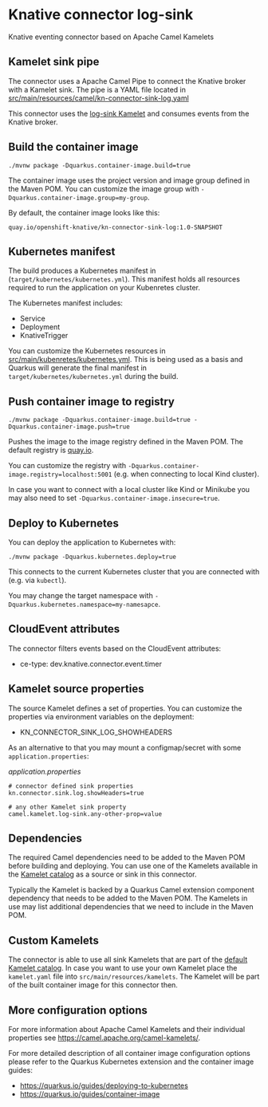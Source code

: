 # Knative connector log-sink

Knative eventing connector based on Apache Camel Kamelets

## Kamelet sink pipe

The connector uses a Apache Camel Pipe to connect the Knative broker with a Kamelet sink.
The pipe is a YAML file located in [src/main/resources/camel/kn-connector-sink-log.yaml](src/main/resources/camel/kn-connector-sink-log.yaml)

This connector uses the [log-sink Kamelet](https://camel.apache.org/camel-kamelets/log-sink.html) and consumes events from the Knative broker. 

## Build the container image

```shell
./mvnw package -Dquarkus.container-image.build=true
```

The container image uses the project version and image group defined in the Maven POM.
You can customize the image group with `-Dquarkus.container-image.group=my-group`.

By default, the container image looks like this:

```text
quay.io/openshift-knative/kn-connector-sink-log:1.0-SNAPSHOT
```

## Kubernetes manifest

The build produces a Kubernetes manifest in (`target/kubernetes/kubernetes.yml`).
This manifest holds all resources required to run the application on your Kubenretes cluster.

The Kubernetes manifest includes:

* Service
* Deployment
* KnativeTrigger

You can customize the Kubernetes resources in [src/main/kubenretes/kubernetes.yml](src/main/kubernetes/kubernetes.yml).
This is being used as a basis and Quarkus will generate the final manifest in `target/kubernetes/kubernetes.yml` during the build.

## Push container image to registry

```shell
./mvnw package -Dquarkus.container-image.build=true -Dquarkus.container-image.push=true
```

Pushes the image to the image registry defined in the Maven POM. 
The default registry is [quay.io](https://quay.io/).

You can customize the registry with `-Dquarkus.container-image.registry=localhost:5001` (e.g. when connecting to local Kind cluster).

In case you want to connect with a local cluster like Kind or Minikube you may also need to set `-Dquarkus.container-image.insecure=true`.

## Deploy to Kubernetes

You can deploy the application to Kubernetes with:

```shell
./mvnw package -Dquarkus.kubernetes.deploy=true
```

This connects to the current Kubernetes cluster that you are connected with (e.g. via `kubectl`).

You may change the target namespace with `-Dquarkus.kubernetes.namespace=my-namesapce`.

## CloudEvent attributes

The connector filters events based on the CloudEvent attributes:

* ce-type: dev.knative.connector.event.timer

## Kamelet source properties

The source Kamelet defines a set of properties.
You can customize the properties via environment variables on the deployment:

* KN_CONNECTOR_SINK_LOG_SHOWHEADERS

As an alternative to that you may mount a configmap/secret with some `application.properties`:

_application.properties_
```properties
# connector defined sink properties
kn.connector.sink.log.showHeaders=true

# any other Kamelet sink property
camel.kamelet.log-sink.any-other-prop=value
```

## Dependencies

The required Camel dependencies need to be added to the Maven POM before building and deploying. 
You can use one of the Kamelets available in the [Kamelet catalog](https://camel.apache.org/camel-kamelets/) as a source or sink in this connector.

Typically the Kamelet is backed by a Quarkus Camel extension component dependency that needs to be added to the Maven POM.
The Kamelets in use may list additional dependencies that we need to include in the Maven POM.

## Custom Kamelets

The connector is able to use all sink Kamelets that are part of the [default Kamelet catalog](https://camel.apache.org/camel-kamelets/).
In case you want to use your own Kamelet place the `kamelet.yaml` file into `src/main/resources/kamelets`.
The Kamelet will be part of the built container image for this connector then.

## More configuration options

For more information about Apache Camel Kamelets and their individual properties see https://camel.apache.org/camel-kamelets/.

For more detailed description of all container image configuration options please refer to the Quarkus Kubernetes extension and the container image guides:

* https://quarkus.io/guides/deploying-to-kubernetes
* https://quarkus.io/guides/container-image
